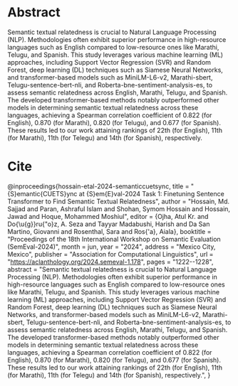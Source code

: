 # Abstract
Semantic textual relatedness is crucial to Natural Language Processing (NLP). Methodologies often exhibit superior performance in high-resource languages such as English compared to low-resource ones like Marathi, Telugu, and Spanish. This study leverages various machine learning (ML) approaches, including Support Vector Regression (SVR) and Random Forest, deep learning (DL) techniques such as Siamese Neural Networks, and transformer-based models such as MiniLM-L6-v2, Marathi-sbert, Telugu-sentence-bert-nli, and Roberta-bne-sentiment-analysis-es, to assess semantic relatedness across English, Marathi, Telugu, and Spanish. The developed transformer-based methods notably outperformed other models in determining semantic textual relatedness across these languages, achieving a Spearman correlation coefficient of 0.822 (for English), 0.870 (for Marathi), 0.820 (for Telugu), and 0.677 (for Spanish). These results led to our work attaining rankings of 22th (for English), 11th (for Marathi), 11th (for Telegu) and 14th (for Spanish), respectively.


# Cite

@inproceedings{hossain-etal-2024-semanticcuetsync,
    title = "{S}emantic{CUETS}ync at {S}em{E}val-2024 Task 1: Finetuning Sentence Transformer to Find Semantic Textual Relatedness",
    author = "Hossain, Md. Sajjad  and
      Paran, Ashraful Islam  and
      Shohan, Symom Hossain  and
      Hossain, Jawad  and
      Hoque, Mohammed Moshiul",
    editor = {Ojha, Atul Kr.  and
      Do{\u{g}}ru{\"o}z, A. Seza  and
      Tayyar Madabushi, Harish  and
      Da San Martino, Giovanni  and
      Rosenthal, Sara  and
      Ros{\'a}, Aiala},
    booktitle = "Proceedings of the 18th International Workshop on Semantic Evaluation (SemEval-2024)",
    month = jun,
    year = "2024",
    address = "Mexico City, Mexico",
    publisher = "Association for Computational Linguistics",
    url = "https://aclanthology.org/2024.semeval-1.178",
    pages = "1222--1228",
    abstract = "Semantic textual relatedness is crucial to Natural Language Processing (NLP). Methodologies often exhibit superior performance in high-resource languages such as English compared to low-resource ones like Marathi, Telugu, and Spanish. This study leverages various machine learning (ML) approaches, including Support Vector Regression (SVR) and Random Forest, deep learning (DL) techniques such as Siamese Neural Networks, and transformer-based models such as MiniLM-L6-v2, Marathi-sbert, Telugu-sentence-bert-nli, and Roberta-bne-sentiment-analysis-es, to assess semantic relatedness across English, Marathi, Telugu, and Spanish. The developed transformer-based methods notably outperformed other models in determining semantic textual relatedness across these languages, achieving a Spearman correlation coefficient of 0.822 (for English), 0.870 (for Marathi), 0.820 (for Telugu), and 0.677 (for Spanish). These results led to our work attaining rankings of 22th (for English), 11th (for Marathi), 11th (for Telegu) and 14th (for Spanish), respectively.",
}
